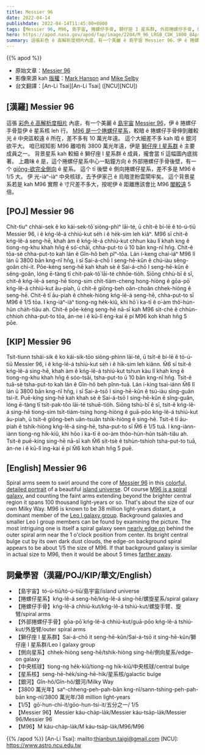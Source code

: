 ```yaml
---
title: Messier 96
date: 2022-04-14
publishdate: 2022-04-14T11:45:00+0800
tags: [Messier 96, M96, 島宇宙, 捲螺仔手骨, 獅仔座 I 星系群, 外部捲螺仔手骨, 側向星系, 捲螺仔星系, 中央核球, 星系核, 銀河]
hero: https://apod.nasa.gov/apod/fap/image/2204/M_96_LRGB_CDK_1000_8April2022HansonSelbyFinal1024.jpg
summary: 這張彩色 ê 高解析度相片內底，有一个美麗 ê 島宇宙 Messier 96，伊 ê 捲螺仔手骨踅伊 ê 核心 leh 行。
---
```


{{% apod %}}

- 原始文章：[Messier 96](https://apod.nasa.gov/apod/ap220414.html)
- 影像來源 kah [版權][copyright]：[Mark Hanson](https://www.hansonastronomy.com/) and [Mike Selby](https://www.facebook.com/masterdarksastro/)
- 台文翻譯：[An-Li Tsai][An-Li Tsai] ([NCU][NCU])

## [漢羅] Messier 96
這張 [彩色 ê 高解析度相片][colorful, detailed portrait] 內底，有一个美麗 ê [島宇宙][island universe t] [Messier 96][Messier 96]，伊 ê 捲螺仔手骨踅伊 ê 星系核 leh 行。
[M96 是一个捲螺仔星系][M96 is a spiral galaxy]，較暗 ê 捲螺仔手骨伸到離較光 ê 中央區較遠 ê 所在，差不多有 10 萬光年遠。
這个大細差不多 kah 咱 ê 銀河欲平大。
咱已經知影 M96 離咱有 3800 萬光年遠，伊是 [獅仔座 I 星系群][Leo I galaxy group] ê 主要成員之一。
背景星系 kah 較細 ê 獅仔座 I 星系群 ê 成員，攏會當 tī 這幅圖內底揣著。
上趣味 ê 是，這个捲螺仔星系中心一點鐘方向 ê 外部捲螺仔手骨後壁，有一个 [giōng-欲完全側向][nearly edge on t] ê 星系。
這个 tī 後壁 ê 側向捲螺仔星系，差不多是 M96 ê 1/5 大。
伊 光-iàⁿ-iàⁿ 中央核球，去予伊家己 ê 烏暗塗粉雲閘牢矣。
這个背景星系若是 kah M96 實際 ê 寸尺差不多大，按呢伊 ê 距離應該會比 M96 [閣較遠][farther away] 5 倍。

## [POJ] Messier 96
Chit-tiuⁿ chhái-sek ê ko kái-sek-tō͘ siòng-phìⁿ lāi-té, ū chi̍t-ê bí-lē ê tó-ú-tiū Messier 96, i ê kńg-lê-á chhiú-kut se̍h i ê he̍k-sim leh kiâⁿ.
M96 sī chi̍t-ê kńg-lê-á seng-hē, khah àm ê kńg-lê-á chhiú-kut chhun kàu lî khah kng ê tiong-ng-khu khah hn̄g ê só͘-chāi, chha-put-to ū 10 bān kng-nî hn̄g.
Chit-ê tōa-sè chha-put-to kah lán ê Gîn-hô beh pîⁿ-tōa.
Lán í-keng chai-iáⁿ M96 lî lán ū 3800 bān kng-nî hn̄g, i sī Sai-á-chō I seng-hē-kûn ê chú-iàu sêng-goân chi-it.
Pōe-kéng seng-hē kah khah sè ê Sai-á-chō I seng-hē-kûn ê sêng-goân, lóng ē-tàng  tī chit-pak-tô͘ lāi-té chhōe-tio̍h.
Siōng chhù-bī ê sī, chit-ê kńg-lê-á seng-hē tiong-sim chi̍t-tiám-cheng hong-hiòng ê gōa-pō͘ kńg-lê-á chhiú-kut āu-piah, ū chi̍t-ê giōng-beh oân-choân chhek-hiòng ê seng-hē.
Chit-ê tī āu-piah ê chhek-hiòng kńg-lê-á seng-hē, chha-put-to sī M96 ê 1/5 tōa.
I kng-iàⁿ-iàⁿ tiong-ng he̍k-kiû, khì hō͘ i ka-tī ê o͘-àm thô͘-hún-hûn cha̍h-tiâu ah.
Chit-ê pōe-kéng seng-hē nā-sī kah M96 si̍t-chè ê chhùn-chhioh chha-put-to tōa, án-ne i ê kū-lî èng-kai ē pí M96 koh khah hn̄g 5 pōe.

## [KIP] Messier 96
Tsit-tiunn tshái-sik ê ko kái-sik-tōo siòng-phìnn lāi-té, ū tsi̍t-ê bí-lē ê tó-ú-tiū Messier 96, i ê kńg-lê-á tshiú-kut se̍h i ê hi̍k-sim leh kiânn.
M̋6 sī tsi̍t-ê kńg-lê-á sing-hē, khah àm ê kńg-lê-á tshiú-kut tshun kàu lî khah kng ê tiong-ng-khu khah hn̄g ê sóo-tsāi, tsha-put-to ū 10 bān kng-nî hn̄g.
Tsit-ê tuā-sè tsha-put-to kah lán ê Gîn-hô beh pînn-tuā.
Lán í-king tsai-iánn M̋6 lî lán ū 3800 bān kng-nî hn̄g, i sī Sai-á-tsō I sing-hē-kûn ê tsú-iàu sîng-guân tsi-it.
Puē-kíng sing-hē kah khah sè ê Sai-á-tsō I sing-hē-kûn ê sîng-guân, lóng ē-tàng  tī tsit-pak-tôo lāi-té tshuē-tio̍h.
Siōng tshù-bī ê sī, tsit-ê kńg-lê-á sing-hē tiong-sim tsi̍t-tiám-tsing hong-hiòng ê guā-pōo kńg-lê-á tshiú-kut āu-piah, ū tsi̍t-ê giōng-beh uân-tsuân tshik-hiòng ê sing-hē.
Tsit-ê tī āu-piah ê tshik-hiòng kńg-lê-á sing-hē, tsha-put-to sī M̋6 ê 1/5 tuā.
I kng-iànn-iànn tiong-ng hi̍k-kiû, khì hōo i ka-tī ê oo-àm thôo-hún-hûn tsa̍h-tiâu ah.
Tsit-ê puē-kíng sing-hē nā-sī kah M̋6 si̍t-tsè ê tshùn-tshioh tsha-put-to tuā, án-ne i ê kū-lî ìng-kai ē pí M̋6 koh khah hn̄g 5 puē.

## [English] Messier 96
Spiral arms seem to swirl around the core of [Messier 96][Messier 96] in this [colorful, detailed portrait][colorful, detailed portrait] of a beautiful [island universe][island universe e].
Of course [M96 is a spiral galaxy][M96 is a spiral galaxy], and counting the faint arms extending beyond the brighter central region it spans 100 thousand light-years or so.
That's about the size of our own Milky Way.
M96 is known to be 38 million light-years distant, a dominant member of the [Leo I galaxy group][Leo I galaxy group].
Background galaxies and smaller Leo I group members can be found by examining the picture.
The most intriguing one is itself a spiral galaxy seen [nearly edge on][nearly edge on e] behind the outer spiral arm near the 1 o'clock position from center.
Its bright central bulge cut by its own dark dust clouds, the edge-on background spiral appears to be about 1/5 the size of M96.
If that background galaxy is similar in actual size to M96, then it would be about 5 times [farther away][farther away].

## 詞彙學習（漢羅/POJ/KIP/華文/English）
- 【島宇宙】tó-ú-tiū/tó-ú-tiū/島宇宙/island universe
- 【捲螺仔星系】kńg-lê-á seng-hē/kńg-lê-á sing-hē/螺旋星系/spiral galaxy
- 【捲螺仔手骨】kńg-lê-á chhiú-kut/kńg-lê-á tshiú-kut/螺旋手臂、旋臂/spiral arms
- 【外部捲螺仔手骨】gōa-pō͘ kńg-lê-á chhiú-kut/guā-pōo kńg-lê-á tshiú-kut/外旋臂/outer spiral arms
- 【獅仔座 I 星系群】Sai-á-chō it seng-hē-kûn/Sai-á-tsō it sing-hē-kûn/獅仔座 I 星系群/Leo I galaxy group
- 【側向星系】chhek-hiòng seng-hē/tshik-hiòng sing-hē/側向星系/edge-on galaxy
- 【中央核球】tiong-ng he̍k-kiû/tiong-ng hi̍k-kiû/中央核球/central bulge
- 【星系核】seng-hē-he̍k/sing-hē-hi̍k/星系核/galactic bulge
- 【銀河】Gîn-hô/Gîn-hô/銀河/Milky Way
- 【3800 萬光年】saⁿ-chheng-peh-pah-bān kng-nî/sann-tshing-peh-pah-bān kng-nî/3800 萬光年/38 million light-years
- 【1/5】gō͘-hun-chi-it/gōo-hun-tsi-it/五分之一/ 1/5
- 【Messier 96】Messier káu-cha̍p-la̍k/Messier káu-tsa̍p-la̍k/Messier 96/Messier 96
- 【M96】M káu-cha̍p-la̍k/M káu-tsa̍p-la̍k/M96/M96

{{% /apod %}}
[An-Li Tsai]: mailto:thianbun.taigi@gmail.com
[NCU]: https://www.astro.ncu.edu.tw

[copyright]: https://apod.nasa.gov/apod/fap/lib/about_apod.html#srapply

[Messier 96]:https://www.nasa.gov/feature/goddard/2017/messier-96
[colorful, detailed portrait]:https://www.hansonastronomy.com/m96-chile
[island universe e]:https://apod.nasa.gov/apod/ap220414.html
[island universe t]:https://apod.tw/daily/20220414/
[M96 is a spiral galaxy]:https://www.messier.seds.org/messier/m/m096.html
[Leo I galaxy group]:https://skyandtelescope.org/observing/its-spring-time-to-visit-the-bright-galaxies-of-leo-i/
[nearly edge on e]:https://apod.nasa.gov/apod/ap210517.html
[nearly edge on t]:https://apod.tw/daily/20210517/
[farther away]:http://chandra.harvard.edu/photo/scale.html
